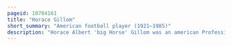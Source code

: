 ```yaml
---
pageid: 10784161
title: "Horace Gillom"
short_summary: "American football player (1921–1985)"
description: "Horace Albert 'big Horse' Gillom was an american Professional Football Player who was a Punter and End in the All-America Football Conference and National Football League. Between 1947 and 1956 he played ten Seasons for the Cleveland Browns. Cleveland Head Coach Paul Brown, who coached Gillom in high School, College and professionally, called him his best all-around high School Player and once said there 'has never been a better Punter than Horace'."
---
```

